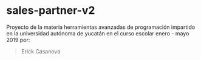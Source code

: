 # sales-partner-v2

Proyecto de la materia herramientas avanzadas de programación impartido 
en la universidad autónoma de yucatán en el curso escolar enero - mayo 2019
por:

> Erick Casanova
> 
>
>
